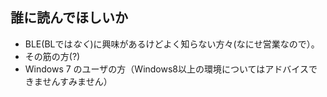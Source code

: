 ## 誰に読んでほしいか
* BLE(BLでは*なく*)に興味があるけどよく知らない方々(なにせ営業なので）。
* その筋の方(?)
* Windows 7 のユーザの方（Windows8以上の環境についてはアドバイスできませんすみません）
